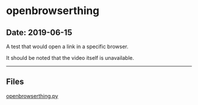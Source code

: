 # openbrowserthing

## Date: 2019-06-15

A test that would open a link in a specific browser.

It should be noted that the video itself is unavailable.

-----

## Files

[openbrowserthing.py](openbrowserthing.py)